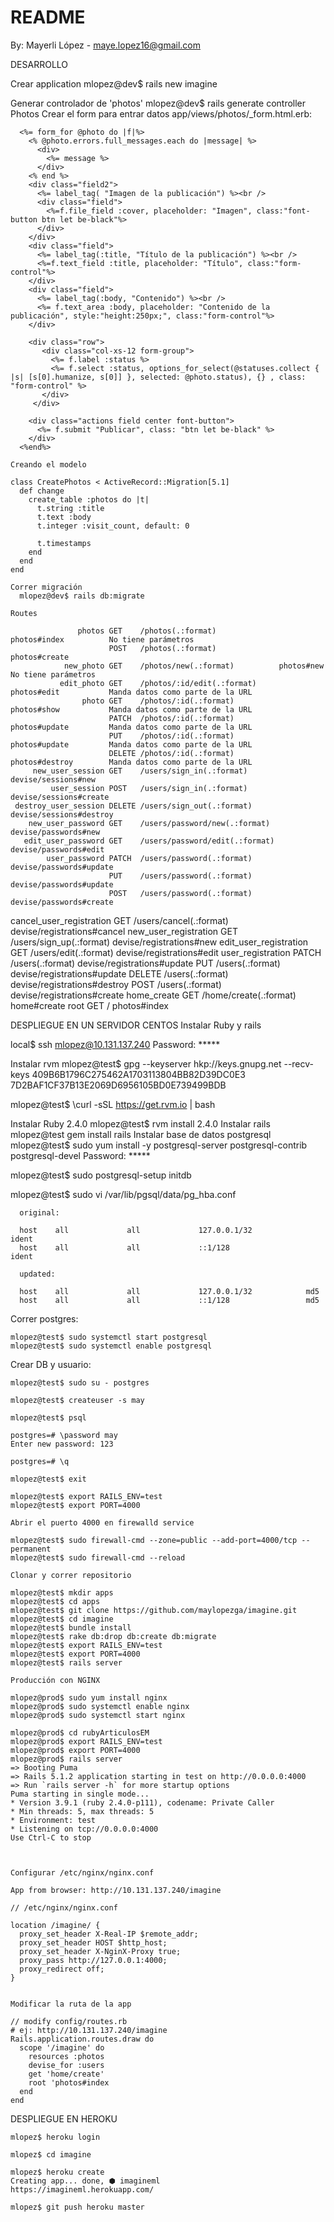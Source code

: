 # README

By: Mayerli López - maye.lopez16@gmail.com

DESARROLLO

  Crear application
    mlopez@dev$ rails new imagine

  Generar controlador de 'photos'
    mlopez@dev$ rails generate controller Photos
  Crear el form para entrar datos
      app/views/photos/_form.html.erb:

      <%= form_for @photo do |f|%>
        <% @photo.errors.full_messages.each do |message| %>
          <div>
            <%= message %>
          </div>
        <% end %>
        <div class="field2">
          <%= label_tag( "Imagen de la publicación") %><br />
          <div class="field">
            <%=f.file_field :cover, placeholder: "Imagen", class:"font-button btn let be-black"%>
          </div>
        </div>
        <div class="field">
          <%= label_tag(:title, "Título de la publicación") %><br />
          <%=f.text_field :title, placeholder: "Título", class:"form-control"%>
        </div>
        <div class="field">
          <%= label_tag(:body, "Contenido") %><br />
          <%= f.text_area :body, placeholder: "Contenido de la publicación", style:"height:250px;", class:"form-control"%>
        </div>

        <div class="row">
           <div class="col-xs-12 form-group">
             <%= f.label :status %>
             <%= f.select :status, options_for_select(@statuses.collect { |s| [s[0].humanize, s[0]] }, selected: @photo.status), {} , class: "form-control" %>
           </div>
         </div>

        <div class="actions field center font-button">
          <%= f.submit "Publicar", class: "btn let be-black" %>
        </div>
      <%end%>

    Creando el modelo

    class CreatePhotos < ActiveRecord::Migration[5.1]
      def change
        create_table :photos do |t|
          t.string :title
          t.text :body
          t.integer :visit_count, default: 0

          t.timestamps
        end
      end
    end

    Correr migración
      mlopez@dev$ rails db:migrate

    Routes

                   photos GET    /photos(.:format)              photos#index          No tiene parámetros
                          POST   /photos(.:format)              photos#create
                new_photo GET    /photos/new(.:format)          photos#new            No tiene parámetros
               edit_photo GET    /photos/:id/edit(.:format)     photos#edit           Manda datos como parte de la URL
                    photo GET    /photos/:id(.:format)          photos#show           Manda datos como parte de la URL
                          PATCH  /photos/:id(.:format)          photos#update         Manda datos como parte de la URL
                          PUT    /photos/:id(.:format)          photos#update         Manda datos como parte de la URL
                          DELETE /photos/:id(.:format)          photos#destroy        Manda datos como parte de la URL
         new_user_session GET    /users/sign_in(.:format)       devise/sessions#new
             user_session POST   /users/sign_in(.:format)       devise/sessions#create
     destroy_user_session DELETE /users/sign_out(.:format)      devise/sessions#destroy
        new_user_password GET    /users/password/new(.:format)  devise/passwords#new
       edit_user_password GET    /users/password/edit(.:format) devise/passwords#edit
            user_password PATCH  /users/password(.:format)      devise/passwords#update
                          PUT    /users/password(.:format)      devise/passwords#update
                          POST   /users/password(.:format)      devise/passwords#create
  cancel_user_registration GET   /users/cancel(.:format)        devise/registrations#cancel
    new_user_registration GET    /users/sign_up(.:format)       devise/registrations#new
   edit_user_registration GET    /users/edit(.:format)          devise/registrations#edit
        user_registration PATCH  /users(.:format)               devise/registrations#update
                          PUT    /users(.:format)               devise/registrations#update
                          DELETE /users(.:format)               devise/registrations#destroy
                          POST   /users(.:format)               devise/registrations#create
              home_create GET    /home/create(.:format)         home#create
                     root GET    /                              photos#index



DESPLIEGUE EN UN SERVIDOR CENTOS
  Instalar Ruby y rails

  local$ ssh mlopez@10.131.137.240
  Password: *****

  Instalar rvm
  mlopez@test$ gpg --keyserver hkp://keys.gnupg.net --recv-keys 409B6B1796C275462A1703113804BB82D39DC0E3 7D2BAF1CF37B13E2069D6956105BD0E739499BDB

  mlopez@test$ \curl -sSL https://get.rvm.io | bash

  Instalar Ruby 2.4.0
   mlopez@test$ rvm install 2.4.0
  Instalar rails
   mlopez@test gem install rails
  Instalar base de datos postgresql
   mlopez@test$ sudo yum install -y postgresql-server postgresql-contrib postgresql-devel
   Password: *****

   mlopez@test$ sudo postgresql-setup initdb

   mlopez@test$ sudo vi /var/lib/pgsql/data/pg_hba.conf

      original:

      host    all             all             127.0.0.1/32            ident
      host    all             all             ::1/128                 ident

      updated:

      host    all             all             127.0.0.1/32            md5
      host    all             all             ::1/128                 md5

  Correr postgres:

    mlopez@test$ sudo systemctl start postgresql
    mlopez@test$ sudo systemctl enable postgresql

  Crear DB y usuario:

    mlopez@test$ sudo su - postgres

    mlopez@test$ createuser -s may

    mlopez@test$ psql

    postgres=# \password may
    Enter new password: 123

    postgres=# \q

    mlopez@test$ exit

    mlopez@test$ export RAILS_ENV=test
    mlopez@test$ export PORT=4000

    Abrir el puerto 4000 en firewalld service

    mlopez@test$ sudo firewall-cmd --zone=public --add-port=4000/tcp --permanent
    mlopez@test$ sudo firewall-cmd --reload

    Clonar y correr repositorio

    mlopez@test$ mkdir apps
    mlopez@test$ cd apps
    mlopez@test$ git clone https://github.com/maylopezga/imagine.git
    mlopez@test$ cd imagine
    mlopez@test$ bundle install
    mlopez@test$ rake db:drop db:create db:migrate
    mlopez@test$ export RAILS_ENV=test
    mlopez@test$ export PORT=4000
    mlopez@test$ rails server

    Producción con NGINX

    mlopez@prod$ sudo yum install nginx
    mlopez@prod$ sudo systemctl enable nginx
    mlopez@prod$ sudo systemctl start nginx

    mlopez@prod$ cd rubyArticulosEM
    mlopez@prod$ export RAILS_ENV=test
    mlopez@prod$ export PORT=4000
    mlopez@prod$ rails server
    => Booting Puma
    => Rails 5.1.2 application starting in test on http://0.0.0.0:4000
    => Run `rails server -h` for more startup options
    Puma starting in single mode...
    * Version 3.9.1 (ruby 2.4.0-p111), codename: Private Caller
    * Min threads: 5, max threads: 5
    * Environment: test
    * Listening on tcp://0.0.0.0:4000
    Use Ctrl-C to stop



    Configurar /etc/nginx/nginx.conf

    App from browser: http://10.131.137.240/imagine

    // /etc/nginx/nginx.conf

    location /imagine/ {
      proxy_set_header X-Real-IP $remote_addr;
      proxy_set_header HOST $http_host;
      proxy_set_header X-NginX-Proxy true;
      proxy_pass http://127.0.0.1:4000;
      proxy_redirect off;
    }


    Modificar la ruta de la app

    // modify config/routes.rb
    # ej: http://10.131.137.240/imagine
    Rails.application.routes.draw do
      scope '/imagine' do
        resources :photos
        devise_for :users
        get 'home/create'
        root 'photos#index
      end
    end

DESPLIEGUE EN HEROKU

    mlopez$ heroku login

    mlopez$ cd imagine

    mlopez$ heroku create
    Creating app... done, ⬢ imagineml
    https://imagineml.herokuapp.com/

    mlopez$ git push heroku master
